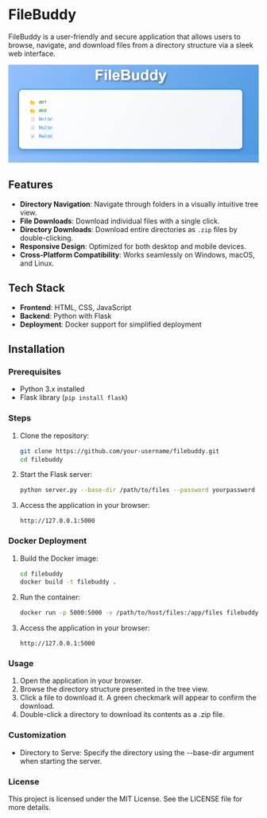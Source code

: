 # FileBuddy

FileBuddy is a user-friendly and secure application that allows users to browse, navigate, and download files from a directory structure via a sleek web interface.

![alt text](res/image.png)

## Features

- **Directory Navigation**: Navigate through folders in a visually intuitive tree view.
- **File Downloads**: Download individual files with a single click.
- **Directory Downloads**: Download entire directories as `.zip` files by double-clicking.
- **Responsive Design**: Optimized for both desktop and mobile devices.
- **Cross-Platform Compatibility**: Works seamlessly on Windows, macOS, and Linux.

## Tech Stack

- **Frontend**: HTML, CSS, JavaScript
- **Backend**: Python with Flask
- **Deployment**: Docker support for simplified deployment

## Installation

### Prerequisites

- Python 3.x installed
- Flask library (`pip install flask`)

### Steps

1. Clone the repository:
    ```bash
    git clone https://github.com/your-username/filebuddy.git
    cd filebuddy
    ```
2. Start the Flask server:
    ```bash
    python server.py --base-dir /path/to/files --password yourpassword
    ```
3. Access the application in your browser:
    ```plaintext
    http://127.0.0.1:5000
    ```

### Docker Deployment

1. Build the Docker image:
    ```bash
    cd filebuddy
    docker build -t filebuddy .
    ```
2. Run the container:
    ```bash
    docker run -p 5000:5000 -v /path/to/host/files:/app/files filebuddy
    ```
3. Access the application in your browser:
    ```plaintext
    http://127.0.0.1:5000
    ```

### Usage

1. Open the application in your browser.
2. Browse the directory structure presented in the tree view.
3. Click a file to download it. A green checkmark will appear to confirm the download.
4. Double-click a directory to download its contents as a .zip file.

### Customization
* Directory to Serve: Specify the directory using the --base-dir argument when starting the server.

### License
This project is licensed under the MIT License. See the LICENSE file for more details.

